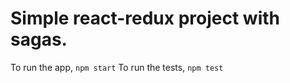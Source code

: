 Simple react-redux project with sagas.
======================================

To run the app, `npm start`
To run the tests, `npm test`

